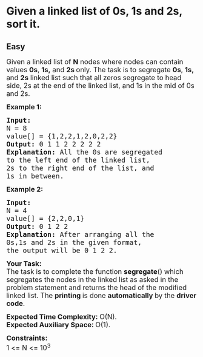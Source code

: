 # Given a linked list of 0s, 1s and 2s, sort it.
## Easy
<div class="problems_problem_content__Xm_eO"><p><span style="font-size:18px">Given a linked list of <strong>N</strong>&nbsp;nodes where nodes can contain values&nbsp;<strong>0s</strong>, <strong>1s,</strong> and <strong>2s&nbsp;</strong>only. The task is to segregate <strong>0s</strong>, <strong>1s,</strong> and <strong>2s</strong>&nbsp;linked list such that all zeros segregate to head side, 2s at the end of the linked list, and 1s in the mid of 0s and 2s.</span></p>

<p><span style="font-size:18px"><strong>Example 1:</strong></span></p>

<pre><span style="font-size:18px"><strong>Input:
</strong>N = 8
value[] = {1,2,2,1,2,0,2,2}
<strong>Output: </strong>0 1 1 2 2 2 2 2<strong>
Explanation: </strong>All the 0s are segregated
to the left end of the linked list,
2s to the right end of the list, and
1s in between.</span>
</pre>

<p><span style="font-size:18px"><strong>Example 2:</strong></span></p>

<pre><span style="font-size:18px"><strong>Input:
</strong>N = 4
value[] = {2,2,0,1}
<strong>Output: </strong>0 1 2 2<strong>
Explanation: </strong>After arranging all the
0s,1s and 2s in the given format,
the output will be 0 1 2 2.</span></pre>

<p><span style="font-size:18px"><strong>Your Task:</strong><br>
The task is to complete the function <strong>segregate</strong>() which segregates the nodes in the linked list as asked in the problem statement and returns the head of the modified linked list. The <strong>printing </strong>is done <strong>automatically </strong>by the <strong>driver code</strong>.</span></p>

<p><span style="font-size:18px"><strong>Expected Time Complexity:&nbsp;</strong>O(N).<br>
<strong>Expected Auxiliary Space:&nbsp;</strong>O(1).</span></p>

<p><span style="font-size:18px"><strong>Constraints:</strong><br>
1 &lt;= N &lt;= 10<sup>3</sup></span></p>
</div>